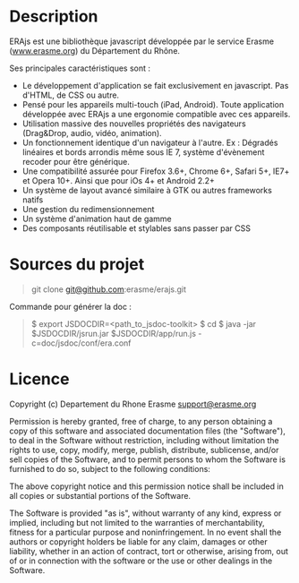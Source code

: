 # Description

ERAjs est une bibliothèque javascript développée par le service
Erasme (www.erasme.org) du Département du Rhône.

Ses principales caractéristiques sont :

- Le développement d'application se fait exclusivement en
  javascript. Pas d'HTML, de CSS ou autre.
- Pensé pour les appareils multi-touch (iPad, Android). Toute
  application développée avec ERAjs a une ergonomie compatible avec ces
  appareils.
- Utilisation massive des nouvelles propriétés des navigateurs
  (Drag&Drop, audio, vidéo, animation).
- Un fonctionnement identique d'un navigateur à l'autre. Ex : Dégradés linéaires 
  et bords arrondis même sous IE 7, système d'évènement recoder pour être générique.
- Une compatibilité assurée pour Firefox 3.6+, Chrome 6+, Safari 5+,
  IE7+ et Opera 10+. Ainsi que pour iOs 4+ et Android 2.2+
- Un système de layout avancé similaire à GTK ou autres frameworks natifs
- Une gestion du redimensionnement
- Un système d'animation haut de gamme
- Des composants réutilisable et stylables sans passer par CSS

# Sources du projet

> git clone git@github.com:erasme/erajs.git

Commande pour générer la doc :

> $ export JSDOCDIR=<path_to_jsdoc-toolkit> 
> $ cd <path-to-era-repo>
> $ java -jar $JSDOCDIR/jsrun.jar $JSDOCDIR/app/run.js -c=doc/jsdoc/conf/era.conf

# Licence

Copyright (c) Departement du Rhone Erasme <support@erasme.org>

Permission is hereby granted, free of charge, to any person obtaining
a copy of this software and associated documentation files (the
"Software"), to deal in the Software without restriction, including
without limitation the rights to use, copy, modify, merge, publish,
distribute, sublicense, and/or sell copies of the Software, and to
permit persons to whom the Software is furnished to do so, subject to
the following conditions:

The above copyright notice and this permission notice shall be
included in all copies or substantial portions of the Software.

The Software is provided "as is", without warranty of any kind,
express or implied, including but not limited to the warranties of
merchantability, fitness for a particular purpose and
noninfringement. In no event shall the authors or copyright holders be
liable for any claim, damages or other liability, whether in an action
of contract, tort or otherwise, arising from, out of or in connection
with the software or the use or other dealings in the Software.


